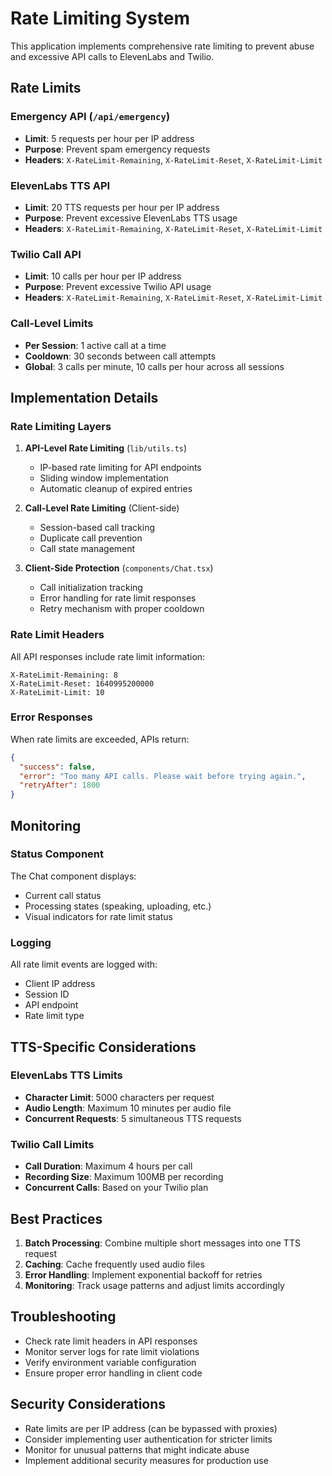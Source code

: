 # Rate Limiting System

This application implements comprehensive rate limiting to prevent abuse and excessive API calls to ElevenLabs and Twilio.

## Rate Limits

### Emergency API (`/api/emergency`)

- **Limit**: 5 requests per hour per IP address
- **Purpose**: Prevent spam emergency requests
- **Headers**: `X-RateLimit-Remaining`, `X-RateLimit-Reset`, `X-RateLimit-Limit`

### ElevenLabs TTS API

- **Limit**: 20 TTS requests per hour per IP address
- **Purpose**: Prevent excessive ElevenLabs TTS usage
- **Headers**: `X-RateLimit-Remaining`, `X-RateLimit-Reset`, `X-RateLimit-Limit`

### Twilio Call API

- **Limit**: 10 calls per hour per IP address
- **Purpose**: Prevent excessive Twilio API usage
- **Headers**: `X-RateLimit-Remaining`, `X-RateLimit-Reset`, `X-RateLimit-Limit`

### Call-Level Limits

- **Per Session**: 1 active call at a time
- **Cooldown**: 30 seconds between call attempts
- **Global**: 3 calls per minute, 10 calls per hour across all sessions

## Implementation Details

### Rate Limiting Layers

1. **API-Level Rate Limiting** (`lib/utils.ts`)

   - IP-based rate limiting for API endpoints
   - Sliding window implementation
   - Automatic cleanup of expired entries

2. **Call-Level Rate Limiting** (Client-side)

   - Session-based call tracking
   - Duplicate call prevention
   - Call state management

3. **Client-Side Protection** (`components/Chat.tsx`)
   - Call initialization tracking
   - Error handling for rate limit responses
   - Retry mechanism with proper cooldown

### Rate Limit Headers

All API responses include rate limit information:

```
X-RateLimit-Remaining: 8
X-RateLimit-Reset: 1640995200000
X-RateLimit-Limit: 10
```

### Error Responses

When rate limits are exceeded, APIs return:

```json
{
  "success": false,
  "error": "Too many API calls. Please wait before trying again.",
  "retryAfter": 1800
}
```

## Monitoring

### Status Component

The Chat component displays:

- Current call status
- Processing states (speaking, uploading, etc.)
- Visual indicators for rate limit status

### Logging

All rate limit events are logged with:

- Client IP address
- Session ID
- API endpoint
- Rate limit type

## TTS-Specific Considerations

### ElevenLabs TTS Limits

- **Character Limit**: 5000 characters per request
- **Audio Length**: Maximum 10 minutes per audio file
- **Concurrent Requests**: 5 simultaneous TTS requests

### Twilio Call Limits

- **Call Duration**: Maximum 4 hours per call
- **Recording Size**: Maximum 100MB per recording
- **Concurrent Calls**: Based on your Twilio plan

## Best Practices

1. **Batch Processing**: Combine multiple short messages into one TTS request
2. **Caching**: Cache frequently used audio files
3. **Error Handling**: Implement exponential backoff for retries
4. **Monitoring**: Track usage patterns and adjust limits accordingly

## Troubleshooting

- Check rate limit headers in API responses
- Monitor server logs for rate limit violations
- Verify environment variable configuration
- Ensure proper error handling in client code

## Security Considerations

- Rate limits are per IP address (can be bypassed with proxies)
- Consider implementing user authentication for stricter limits
- Monitor for unusual patterns that might indicate abuse
- Implement additional security measures for production use
